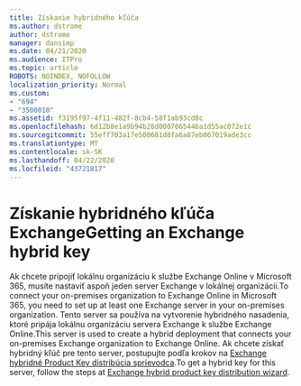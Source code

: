 ```yaml
---
title: Získanie hybridného kľúča
ms.author: dstrome
author: dstrome
manager: dansimp
ms.date: 04/21/2020
ms.audience: ITPro
ms.topic: article
ROBOTS: NOINDEX, NOFOLLOW
localization_priority: Normal
ms.custom:
- "694"
- "3500010"
ms.assetid: f3195f97-4f11-482f-8cb4-58f1ab93cd8c
ms.openlocfilehash: 6d12b8e1a9b94b28d0007065446a1d55ac072e1c
ms.sourcegitcommit: 55eff703a17e500681d8fa6a87eb067019ade3cc
ms.translationtype: MT
ms.contentlocale: sk-SK
ms.lasthandoff: 04/22/2020
ms.locfileid: "43721817"
---
```

# <a name="getting-an-exchange-hybrid-key"></a><span data-ttu-id="7496f-102">Získanie hybridného kľúča Exchange</span><span class="sxs-lookup"><span data-stu-id="7496f-102">Getting an Exchange hybrid key</span></span>

<span data-ttu-id="7496f-103">Ak chcete pripojiť lokálnu organizáciu k službe Exchange Online v Microsoft 365, musíte nastaviť aspoň jeden server Exchange v lokálnej organizácii.</span><span class="sxs-lookup"><span data-stu-id="7496f-103">To connect your on-premises organization to Exchange Online in Microsoft 365, you need to set up at least one Exchange server in your on-premises organization.</span></span> <span data-ttu-id="7496f-104">Tento server sa používa na vytvorenie hybridného nasadenia, ktoré pripája lokálnu organizáciu servera Exchange k službe Exchange Online.</span><span class="sxs-lookup"><span data-stu-id="7496f-104">This server is used to create a hybrid deployment that connects your on-premises Exchange organization to Exchange Online.</span></span> <span data-ttu-id="7496f-105">Ak chcete získať hybridný kľúč pre tento server, postupujte podľa krokov na [Exchange hybridné Product Key distribúcia sprievodca](https://aka.ms/hybridkey).</span><span class="sxs-lookup"><span data-stu-id="7496f-105">To get a hybrid key for this server, follow the steps at [Exchange hybrid product key distribution wizard](https://aka.ms/hybridkey).</span></span>
  